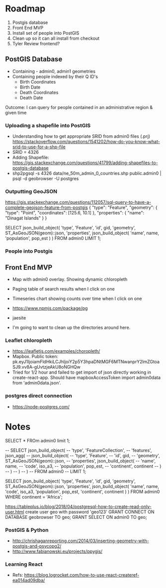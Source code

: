 # Roadmap

1. Postgis database
2. Front End MVP
3. Install set of people into PostGIS
4. Clean up so it can all install from checkout
5. Tyler Review frontend?



## PostGIS Database

* Containing - admin0, admin1 geometries
* Containing people indexed by their Q ID's
	* Birth Coordinates
	* Birth Date
	* Death Coordinates
	* Death Date

Outcome: I can query for people contained in an administrative region & given time

### Uploading a shapefile into PostGIS

* Understanding how to get appropriate SRID from admin0 files (.prj) https://stackoverflow.com/questions/1541202/how-do-you-know-what-srid-to-use-for-a-shp-file
* SRID = 4326
* Adding Shapefile: https://gis.stackexchange.com/questions/41799/adding-shapefiles-to-postgis-database
* shp2pgsql -s 4326 data/ne_50m_admin_0_countries.shp public.admin0 | psql -d geobrowser -U postgres

### Outputting GeoJSON

https://gis.stackexchange.com/questions/112057/sql-query-to-have-a-complete-geojson-feature-from-postgis
{
  "type": "Feature",
  "geometry": {
    "type": "Point",
    "coordinates": [125.6, 10.1]
  },
  "properties": {
    "name": "Dinagat Islands"
  }
}

SELECT json_build_object(
    'type',       'Feature',
    'id',         gid,
    'geometry',   ST_AsGeoJSON(geom)::json,
    'properties', json_build_object(
        'name', name,
        'population', pop_est
     )
 )
 FROM admin0
 LIMIT 1;

### People into Postgis




## Front End MVP

* Map with admin0 overlay. Showing dynamic chloropleth
* Paging table of search results when I click on one
* Timeseries chart showing counts over time when I click on one
* https://www.npmjs.com/package/pg
* jaesite

* I'm going to want to clean up the directories around here.

### Leaflet chloropleth

* https://leafletjs.com/examples/choropleth/
* Mapbox. Public token: pk.eyJ1IjoiamFldHkiLCJhIjoiY2p5Y3hpaDNtMGF6MTNwanprY2lmZGtoaSJ9.vv8A-gUvtzjeAkU8oNGHQw
* Tried for 1/2 hour and failed to get import of json directly working in create-react-app. Should have mapboxAccessToken
	import admin0data from 'admin0data.json'.

### postgres direct connection

* https://node-postgres.com/



# Notes

SELECT * FROm admin0
limit 1;

-- SELECT json_build_object(
-- 	'type', 'FeatureCollection',
-- 	'features', json_agg(
-- 		json_build_object(
-- 			'type',       'Feature',
-- 			'id',         gid,
-- 			'geometry',   ST_AsGeoJSON(geom)::json,
-- 			'properties', json_build_object(
-- 				'name', name,
-- 				'code', iso_a3,
-- 				'population', pop_est,
-- 				'continent', continent
-- 			 )
-- 		 )
-- 	)
-- )
-- FROM admin0
-- LIMIT 1;

SELECT json_build_object(
    'type',       'Feature',
    'id',         gid,
    'geometry',   ST_AsGeoJSON(geom)::json,
    'properties', json_build_object(
        'name', name,
		'code', iso_a3,
        'population', pop_est,
		'continent', continent
     )
 )
 FROM admin0
 WHERE continent = 'Africa';

https://tableplus.io/blog/2018/04/postgresql-how-to-create-read-only-user.html
create user geo with password 'geo123'
GRANT CONNECT ON DATABASE geobrowser TO geo;
GRANT SELECT ON admin0 TO geo;

### PostGIS & Python

* http://chrishaganreporting.com/2014/03/inserting-geometry-with-postgis-and-psycopg2/
* http://www.fabianowski.eu/projects/ppygis/

### Learning React

* Refs: https://blog.logrocket.com/how-to-use-react-createref-ea014ad09dba/

